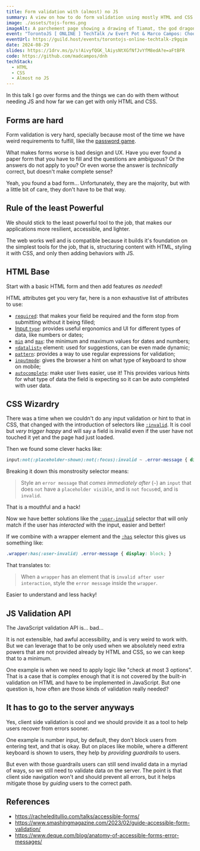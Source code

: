 ```yaml
---
title: Form validation with (almost) no JS
summary: A view on how to do form validation using mostly HTML and CSS.
image: ./assets/tojs-forms.png
imageAlt: A parchement page showing a drawing of Tiamat, the god dragon from Dungeons & Dragons on the left side.
event: "TorontoJS [ ONLINE ] TechTalk /w Evert Pot & Marco Campos: Choosing Arhitecture For Small Projects / Form Validation With Almost No Javascript"
eventUrl: https://guild.host/events/torontojs-online-techtalk-z9gqim
date: 2024-08-29
slides: https://1drv.ms/p/s!AivyfQGK_lAiysNtXGfNfJvYfM8edA?e=aFtBFR
code: https://github.com/madcampos/dnh
techStack:
  - HTML
  - CSS
  - Almost no JS
---
```

In this talk I go over forms and the things we can do with them without needing JS and how far we can get with only HTML and CSS.

## Forms are hard

Form validation is very hard, specially because most of the time we have weird requirements to fulfill, like the [password game](https://neal.fun/password-game/).

What makes forms worse is bad design and UX. Have you ever found a paper form that you have to fill and the questions are ambiguous? Or the answers do not apply to you? Or even worse the answer is _technically_ correct, but doesn't make complete sense?

Yeah, you found a bad form... Unfortunately, they are the majority, but with a little bit of care, they don't have to be that way.

## Rule of the least Powerful

We should stick to the least powerful tool to the job, that makes our applications more resilient, accessible, and lighter.

The web works well and is compatible because it builds it's foundation on the simplest tools for the job, that is, structuring content with HTML, styling it with CSS, and only then adding behaviors with JS.

## HTML Base

Start with a basic HTML form and then add features _as needed_!

HTML attributes get you very far, here is a non exhaustive list of attributes to use:

- [`required`](https://developer.mozilla.org/en-US/docs/Web/HTML/Attributes/required): that makes your field be required and the form stop from submitting without it being filled;
- [Input `type`](https://developer.mozilla.org/en-US/docs/Web/HTML/Element/input#input_types): provides useful ergonomics and UI for different types of data, like numbers or dates;
- [`min`](https://developer.mozilla.org/en-US/docs/Web/HTML/Attributes/min) and [`max`](https://developer.mozilla.org/en-US/docs/Web/HTML/Attributes/max): the minimum and maximum values for dates and numbers;
- [`<datalist>`](https://developer.mozilla.org/en-US/docs/Web/HTML/Element/datalist) element: used for suggestions, can be even made dynamic;
- [`pattern`](https://developer.mozilla.org/en-US/docs/Web/HTML/Attributes/pattern): provides a way to use regular expressions for validation;
- [`inputmode`](https://developer.mozilla.org/en-US/docs/Web/HTML/Global_attributes/inputmode): gives the browser a hint on what type of keyboard to show on mobile;
- [`autocomplete`](https://developer.mozilla.org/en-US/docs/Web/HTML/Attributes/autocomplete): make user lives easier, use it! This provides various hints for what type of data the field is expecting so it can be auto completed with user data.

## CSS Wizardry

There was a time when we couldn't do any input validation or hint to that in CSS, that changed with the introduction of selectors like [`:invalid`](https://developer.mozilla.org/en-US/docs/Web/CSS/:invalid). It is cool but _very trigger happy_ and will say a field is invalid even if the user have not touched it yet and the page had just loaded.

Then we found some clever hacks like:

```css
input:not(:placeholder-shown):not(:focus):invalid ~ .error-message { display: block; }
```

Breaking it down this monstrosity selector means:

> Style an `error message` that _comes immediately after_ (`~`) an `input` that does `not` have a `placeholder visible`, and is `not` `focus`ed, and is `invalid`.

That is a mouthful and a hack!

Now we have better solutions like the [`:user-invalid`](https://developer.mozilla.org/en-US/docs/Web/CSS/:user-invalid) selector that will only match if the user has _interacted_ with the input, easier and better!

If we combine with a wrapper element and the [`:has`](https://developer.mozilla.org/en-US/docs/Web/CSS/:has) selector this gives us something like:

```css
.wrapper:has(:user-invalid) .error-message { display: block; }
```

That translates to:

> When a `wrapper` has an element that is `invalid after user interaction`, style the `error message` inside the `wrapper`.

Easier to understand and less hacky!

## JS Validation API

The JavaScript validation API is... bad...

It is not extensible, had awful accessibility, and is very weird to work with. But we can leverage that to be only used when we absolutely need extra powers that are not provided already by HTML and CSS, so we can keep that to a minimum.

One example is when we need to apply logic like "check at most 3 options". That is a case that is complex enough that it is not covered by the built-in validation on HTML and have to be implemented in JavaScript. But one question is, how often are those kinds of validation really needed?

## It has to go to the server anyways

Yes, client side validation is cool and we should provide it as a tool to help users recover from errors sooner.

One example is number input, by default, they don't block users from entering text, and that is okay. But on places like mobile, where a different keyboard is shown to users, they help by _providing guardrails_ to users.

But even with those guardrails users can still send invalid data in a myriad of ways, so we still need to validate data on the server. The point is that client side navigation won't and should prevent all errors, but it helps mitigate those by _guiding_ users to the correct path.

## References

- https://racheleditullio.com/talks/accessible-forms/
- https://www.smashingmagazine.com/2023/02/guide-accessible-form-validation/
- https://www.deque.com/blog/anatomy-of-accessible-forms-error-messages/
